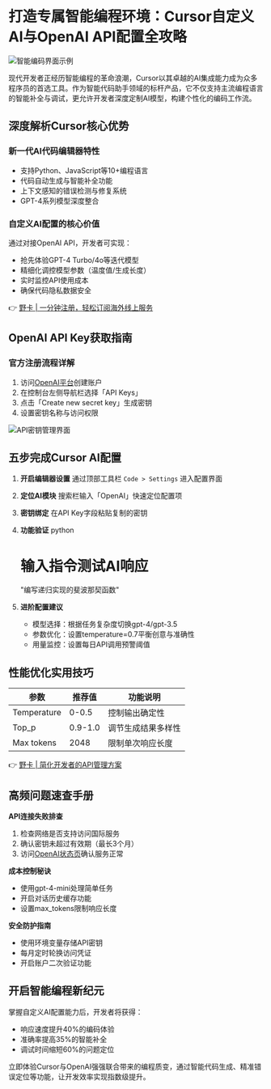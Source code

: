 # 打造专属智能编程环境：Cursor自定义AI与OpenAI API配置全攻略

![智能编码界面示例](https://bbtdd.com/wp-content/uploads/img/38595660287.webp)

现代开发者正经历智能编程的革命浪潮，Cursor以其卓越的AI集成能力成为众多程序员的首选工具。作为智能代码助手领域的标杆产品，它不仅支持主流编程语言的智能补全与调试，更允许开发者深度定制AI模型，构建个性化的编码工作流。

## 深度解析Cursor核心优势
### 新一代AI代码编辑器特性
- 支持Python、JavaScript等10+编程语言
- 代码自动生成与智能补全功能
- 上下文感知的错误检测与修复系统
- GPT-4系列模型深度整合

### 自定义AI配置的核心价值
通过对接OpenAI API，开发者可实现：
- 抢先体验GPT-4 Turbo/4o等迭代模型
- 精细化调控模型参数（温度值/生成长度）
- 实时监控API使用成本
- 确保代码隐私数据安全

👉 [野卡 | 一分钟注册，轻松订阅海外线上服务](https://bbtdd.com/yeka)

## OpenAI API Key获取指南
### 官方注册流程详解
1. 访问[OpenAI平台](https://platform.openai.com)创建账户
2. 在控制台左侧导航栏选择「API Keys」
3. 点击「Create new secret key」生成密钥
4. 设置密钥名称与访问权限

![API密钥管理界面](https://bbtdd.com/wp-content/uploads/img/79081600.webp)

## 五步完成Cursor AI配置
1. **开启编辑器设置**
   通过顶部工具栏 `Code > Settings` 进入配置界面
2. **定位AI模块**
   搜索栏输入「OpenAI」快速定位配置项
3. **密钥绑定**
   在API Key字段粘贴复制的密钥
4. **功能验证**
   python
   # 输入指令测试AI响应
   "编写递归实现的斐波那契函数"
   
5. **进阶配置建议**
   - 模型选择：根据任务复杂度切换gpt-4/gpt-3.5
   - 参数优化：设置temperature=0.7平衡创意与准确性
   - 用量监控：设置每日API调用预警阈值

## 性能优化实用技巧
| 参数        | 推荐值   | 功能说明                 |
|-------------|----------|--------------------------|
| Temperature | 0-0.5    | 控制输出确定性           |
| Top_p       | 0.9-1.0  | 调节生成结果多样性       |
| Max tokens  | 2048     | 限制单次响应长度         |

👉 [野卡 | 简化开发者的API管理方案](https://bbtdd.com/yeka)

## 高频问题速查手册
**API连接失败排查**
1. 检查网络是否支持访问国际服务
2. 确认密钥未超过有效期（最长3个月）
3. 访问[OpenAI状态页](https://status.openai.com)确认服务正常

**成本控制秘诀**
- 使用gpt-4-mini处理简单任务
- 开启对话历史缓存功能
- 设置max_tokens限制响应长度

**安全防护指南**
- 使用环境变量存储API密钥
- 每月定时轮换访问凭证
- 开启账户二次验证功能

## 开启智能编程新纪元
掌握自定义AI配置能力后，开发者将获得：
- 响应速度提升40%的编码体验
- 准确率提高35%的智能补全
- 调试时间缩短60%的问题定位

立即体验Cursor与OpenAI强强联合带来的编程质变，通过智能代码生成、精准错误定位等功能，让开发效率实现指数级提升。